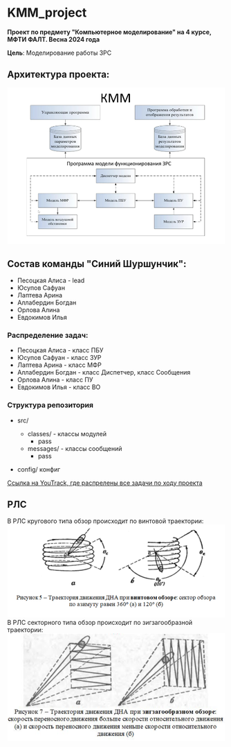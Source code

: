 # KMM_project

**Проект по предмету "Компьютерное моделирование" на 4 курсе, МФТИ ФАЛТ. Весна 2024 года**

**Цель**: Моделирование работы ЗРС

## Архитектура проекта:
![img.png](docs/img.png)

## Состав команды "Синий Шуршунчик":
- Песоцкая Алиса - lead
- Юсупов Сафуан 
- Лаптева Арина
- Аллабердин Богдан
- Орлова Алина 
- Евдокимов Илья

### Распределение задач:
- Песоцкая Алиса - класс ПБУ
- Юсупов Сафуан - класс ЗУР
- Лаптева Арина - класс МФР
- Аллабердин Богдан - класс Диспетчер, класс Сообщения
- Орлова Алина - класс ПУ
- Евдокимов Илья - класс ВО

### Структура репозитория

- src/
  - classes/ - классы модулей
    - pass
  - messages/ - классы сообщений
    - pass
  
- config/ конфиг

[Ссылка на YouTrack, где распрелены все задачи по ходу проекта](https://km-pgithubroject.youtrack.cloud/agiles/160-2/current)

## РЛС
В РЛС кругового типа обзор происходит по винтовой траектории:
![RadarRound](docs/img_RadarRound.png)
В РЛС секторного типа обзор происходит по зигзагообразной траектории:
![RadarSector](docs/img_RadarSector.png)
